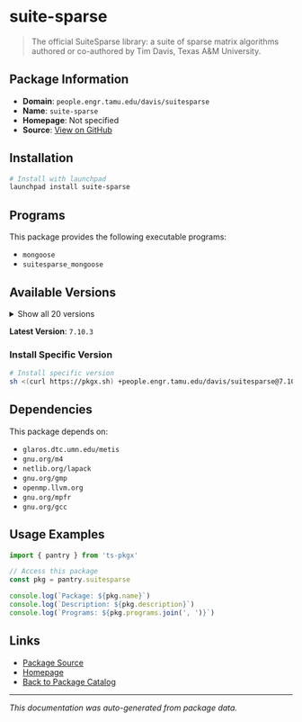 # suite-sparse

> The official SuiteSparse library: a suite of sparse matrix algorithms authored or co-authored by Tim Davis, Texas A&M University.

## Package Information

- **Domain**: `people.engr.tamu.edu/davis/suitesparse`
- **Name**: `suite-sparse`
- **Homepage**: Not specified
- **Source**: [View on GitHub](https://github.com/pkgxdev/pantry/tree/main/projects/people.engr.tamu.edu/davis/suitesparse/package.yml)

## Installation

```bash
# Install with launchpad
launchpad install suite-sparse
```

## Programs

This package provides the following executable programs:

- `mongoose`
- `suitesparse_mongoose`

## Available Versions

<details>
<summary>Show all 20 versions</summary>

- `7.10.3`, `7.10.2`, `7.10.1`, `7.10.0`, `7.9.0`
- `7.8.3`, `7.8.2`, `7.8.1`, `7.8.0`, `7.7.0`
- `7.6.1`, `7.6.0`, `7.5.1`, `7.5.0`, `7.4.0`
- `7.3.1`, `7.3.0`, `7.2.2`, `7.2.1`, `7.2.0`

</details>

**Latest Version**: `7.10.3`

### Install Specific Version

```bash
# Install specific version
sh <(curl https://pkgx.sh) +people.engr.tamu.edu/davis/suitesparse@7.10.3 -- $SHELL -i
```

## Dependencies

This package depends on:

- `glaros.dtc.umn.edu/metis`
- `gnu.org/m4`
- `netlib.org/lapack`
- `gnu.org/gmp`
- `openmp.llvm.org`
- `gnu.org/mpfr`
- `gnu.org/gcc`

## Usage Examples

```typescript
import { pantry } from 'ts-pkgx'

// Access this package
const pkg = pantry.suitesparse

console.log(`Package: ${pkg.name}`)
console.log(`Description: ${pkg.description}`)
console.log(`Programs: ${pkg.programs.join(', ')}`)
```

## Links

- [Package Source](https://github.com/pkgxdev/pantry/tree/main/projects/people.engr.tamu.edu/davis/suitesparse/package.yml)
- [Homepage](#)
- [Back to Package Catalog](../../package-catalog.md)

---

*This documentation was auto-generated from package data.*
